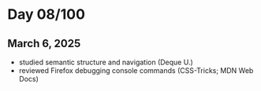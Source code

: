 # Day 08/100
## March 6, 2025

- studied semantic structure and navigation (Deque U.)
- reviewed Firefox debugging console commands (CSS-Tricks; MDN Web Docs)